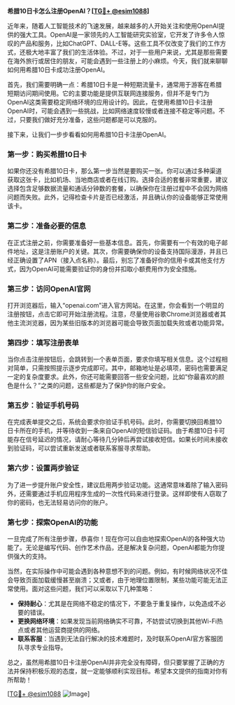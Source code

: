**希腊10日卡怎么注册OpenAI？[[TG💪+ @esim1088](https://t.me/s/esim1088)]**

近年来，随着人工智能技术的飞速发展，越来越多的人开始关注和使用OpenAI提供的强大工具。OpenAI是一家领先的人工智能研究实验室，它开发了许多令人惊叹的产品和服务，比如ChatGPT、DALL-E等。这些工具不仅改变了我们的工作方式，还极大地丰富了我们的生活体验。不过，对于一些用户来说，尤其是那些需要在海外旅行或居住的朋友，可能会遇到一些注册上的小麻烦。今天，我们就来聊聊如何用希腊10日卡成功注册OpenAI。

首先，我们需要明确一点：希腊10日卡是一种短期流量卡，通常用于游客在希腊短期访问期间使用。它的主要功能是提供互联网连接服务，但并不是专门为OpenAI这类需要稳定网络环境的应用设计的。因此，在使用希腊10日卡注册OpenAI时，可能会遇到一些挑战，比如网络速度较慢或者连接不稳定等问题。不过，只要我们做好充分准备，这些问题都是可以克服的。

接下来，让我们一步步看看如何用希腊10日卡注册OpenAI。

### 第一步：购买希腊10日卡

如果你还没有希腊10日卡，那么第一步当然是要购买一张。你可以通过多种渠道获取这张卡，比如机场、当地商店或者在线订购。选择合适的套餐非常重要，建议选择包含足够数据流量和通话分钟数的套餐，以确保你在注册过程中不会因为网络问题而失败。此外，记得检查卡片是否已经激活，并且确认你的设备能够正常使用该卡。

### 第二步：准备必要的信息

在正式注册之前，你需要准备好一些基本信息。首先，你需要有一个有效的电子邮件地址，这是注册账户的关键。其次，你需要确保你的设备支持国际漫游，并且已经正确设置了APN（接入点名称）。最后，别忘了准备好你的信用卡或其他支付方式，因为OpenAI可能需要验证你的身份并扣取小额费用作为安全措施。

### 第三步：访问OpenAI官网

打开浏览器后，输入“openai.com”进入官方网站。在这里，你会看到一个明显的注册按钮，点击它即可开始注册流程。注意，尽量使用谷歌Chrome浏览器或者其他主流浏览器，因为某些旧版本的浏览器可能会导致页面加载失败或者功能异常。

### 第四步：填写注册表单

当你点击注册按钮后，会跳转到一个表单页面，要求你填写相关信息。这个过程相对简单，只需按照提示逐步完成即可。其中，邮箱地址是必填项，密码也需要满足一定的复杂度要求。此外，你还可能需要回答一些安全问题，比如“你最喜欢的颜色是什么？”之类的问题，这些都是为了保护你的账户安全。

### 第五步：验证手机号码

在完成表单提交之后，系统会要求你验证手机号码。此时，你需要切换回希腊10日卡所在的手机，并等待收到一条来自OpenAI的短信验证码。由于希腊10日卡可能存在信号延迟的情况，请耐心等待几分钟后再尝试接收短信。如果长时间未接收到验证码，可以尝试重新发送或者联系客服寻求帮助。

### 第六步：设置两步验证

为了进一步提升账户安全性，建议启用两步验证功能。这通常意味着除了输入密码外，还需要通过手机应用程序生成的一次性代码来进行登录。这样即使有人窃取了你的密码，也无法轻易访问你的账户。

### 第七步：探索OpenAI的功能

一旦完成了所有注册步骤，恭喜你！现在你可以自由地探索OpenAI的各种强大功能了。无论是编写代码、创作艺术作品，还是解决复杂问题，OpenAI都能为你提供强大的支持。

当然，在实际操作中可能会遇到各种意想不到的问题。例如，有时候网络状况不佳会导致页面加载缓慢甚至崩溃；又或者，由于地理位置限制，某些功能可能无法正常使用。面对这些问题，我们可以采取以下几种策略：

- **保持耐心**：尤其是在网络不稳定的情况下，不要急于重复操作，以免造成不必要的错误。
- **更换网络环境**：如果发现当前网络确实不可靠，不妨尝试切换到其他Wi-Fi热点或者其他运营商提供的网络。
- **联系客服**：当遇到无法自行解决的技术难题时，及时联系OpenAI官方客服团队寻求专业指导。

总之，虽然用希腊10日卡注册OpenAI并非完全没有障碍，但只要掌握了正确的方法并保持积极乐观的态度，就一定能够顺利实现目标。希望本文提供的指南对你有所帮助！

[[TG💪+ @esim1088](https://t.me/s/esim1088) ![Image](https://i.postimg.cc/4NQfJmqS/Snipaste-2025-05-13-00-14-12.png)]